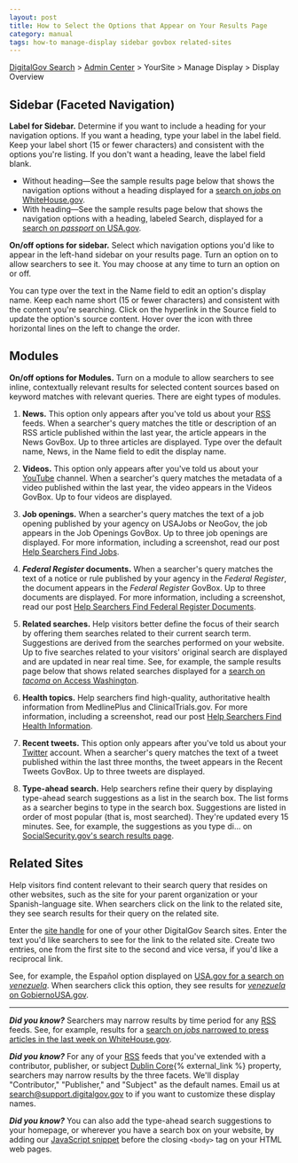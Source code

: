 ```yaml
---
layout: post
title: How to Select the Options that Appear on Your Results Page
category: manual
tags: how-to manage-display sidebar govbox related-sites
---
```


[DigitalGov Search](/index.html) > [Admin Center](https://search.usa.gov/sites/) > YourSite > Manage Display > Display Overview

## Sidebar (Faceted Navigation)

**Label for Sidebar.** Determine if you want to include a heading for your navigation options. If you want a heading, type your label in the label field. Keep your label short (15 or fewer characters) and consistent with the options you're listing. If you don't want a heading, leave the label field blank.

* Without heading&mdash;See the sample results page below that shows the navigation options without a heading displayed for a [search on *jobs* on WhiteHouse.gov](http://search.whitehouse.gov/search?affiliate=wh&query=jobs).
* With heading&mdash;See the sample results page below that shows the navigation options with a heading, labeled Search, displayed for a [search on *passport* on USA.gov](http://search.usa.gov/search?affiliate=usagov&query=passport).

**On/off options for sidebar.** Select which navigation options you'd like to appear in the left-hand sidebar on your results page. Turn an option on to allow searchers to see it. You may choose at any time to turn an option on or off.

You can type over the text in the Name field to edit an option's display name. Keep each name short (15 or fewer characters) and consistent with the content you're searching. Click on the hyperlink in the Source field to update the option's source content. Hover over the icon with three horizontal lines on the left to change the order.

## Modules

**On/off options for Modules.** Turn on a module to allow searchers to see inline, contextually relevant results for selected content sources based on keyword matches with relevant queries. There are eight types of modules.

1. **News.** This option only appears after you've told us about your [RSS](/manual/rss.html) feeds. When a searcher's query matches the title or description of an RSS article published within the last year, the article appears in the News GovBox. Up to three articles are displayed. Type over the default name, News, in the Name field to edit the display name.

1. **Videos.** This option only appears after you've told us about your [YouTube](/manual/youtube.html) channel. When a searcher's query matches the metadata of a video published within the last year, the video appears in the Videos GovBox. Up to four videos are displayed.

1. **Job openings.** When a searcher's query matches the text of a job opening published by your agency on USAJobs or NeoGov, the job appears in the Job Openings GovBox. Up to three job openings are displayed. For more information, including a screenshot, read our post [Help Searchers Find Jobs](/manual/govbox-jobs.html).

1. ***Federal Register* documents.** When a searcher's query matches the text of a notice or rule published by your agency in the *Federal Register*, the document appears in the *Federal Register* GovBox. Up to three documents are displayed. For more information, including a screenshot, read our post [Help Searchers Find Federal Register Documents](/manual/govbox-federal-register.html).

1. **Related searches.** Help visitors better define the focus of their search by offering them searches related to their current search term. Suggestions are derived from the searches performed on your website. Up to five searches related to your visitors' original search are displayed and are updated in near real time. See, for example, the sample results page below that shows related searches displayed for a [search on *tacoma* on Access Washington](http://search.usa.gov/search?affiliate=accesswashington&query=tacoma).

1. **Health topics.** Help searchers find high-quality, authoritative health information from MedlinePlus and ClinicalTrials.gov. For more information, including a screenshot, read our post [Help Searchers Find Health Information](/manual/govbox-health.html).

1. **Recent tweets.** This option only appears after you've told us about your [Twitter](/manual/twitter.html) account. When a searcher's query matches the text of a tweet published within the last three months, the tweet appears in the Recent Tweets GovBox. Up to three tweets are displayed.

1. **Type-ahead search.** Help searchers refine their query by displaying type-ahead search suggestions as a list in the search box. The list forms as a searcher begins to type in the search box. Suggestions are listed in order of most popular (that is, most searched). They're updated every 15 minutes. See, for example, the suggestions as you type di... on [SocialSecurity.gov's search results page](http://search.socialsecurity.gov/search?affiliate=ssa&query=names).

## Related Sites

Help visitors find content relevant to their search query that resides on other websites, such as the site for your parent organization or your Spanish-language site. When searchers click on the link to the related site, they see search results for their query on the related site.

Enter the [site handle](/manual/settings.html) for one of your other DigitalGov Search sites. Enter the text you'd like searchers to see for the link to the related site. Create two entries, one from the first site to the second and vice versa, if you'd like a reciprocal link.

See, for example, the Español option displayed on [USA.gov for a search on *venezuela*](http://search.usa.gov/search?query=venezuela&affiliate=usagov). When searchers click this option, they see results for [*venezuela* on GobiernoUSA.gov](http://search.usa.gov/search?query=venezuela&affiliate=gobiernousa).

---

***Did you know?***  Searchers may narrow results by time period for any [RSS](/manual/rss.html) feeds. See, for example, results for a [search on *jobs* narrowed to press articles in the last week on WhiteHouse.gov](http://search.whitehouse.gov/search/news?affiliate=wh&channel=6&m=false&query=jobs&tbs=w).

***Did you know?***  For any of your [RSS](/manual/rss.html) feeds that you've extended with a contributor, publisher, or subject [Dublin Core](http://dublincore.org/documents/dcmi-terms/){% external_link %} property, searchers may narrow results by the three facets. We'll display "Contributor," "Publisher," and "Subject" as the default names. Email us at <search@support.digitalgov.gov> to if you want to customize these display names.

***Did you know?*** You can also add the type-ahead search suggestions to your homepage, or wherever you have a search box on your website, by adding our [JavaScript snippet](/manual/code.html) before the closing `<body>` tag on your HTML web pages.